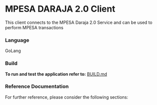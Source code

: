 # MPESA DARAJA 2.0 Client
This client connects to the MPESA Daraja 2.0 Service and can be used to perform MPESA transactions

### Language 
GoLang

### Build
**To run and test the application refer to:** [BUILD.md](BUILD.md)


### Reference Documentation

For further reference, please consider the following sections: